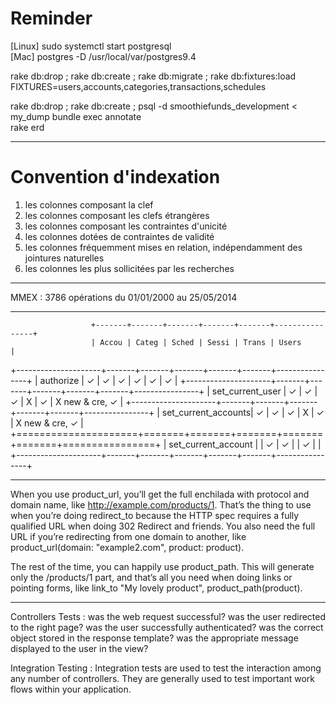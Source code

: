 Reminder
=========
[Linux] sudo systemctl start postgresql  
[Mac] postgres -D /usr/local/var/postgres9.4

rake db:drop ; rake db:create ; rake db:migrate ; rake db:fixtures:load FIXTURES=users,accounts,categories,transactions,schedules

rake db:drop ; rake db:create ; psql -d smoothiefunds_development < my_dump
bundle exec annotate  
rake erd

---

Convention d'indexation
========================
1. les colonnes composant la clef
2. les colonnes composant les clefs étrangères
3. les colonnes composant les contraintes d'unicité
4. les colonnes dotées de contraintes de validité
5. les colonnes fréquemment mises en relation, indépendamment des jointures naturelles
6. les colonnes les plus sollicitées par les recherches

---

MMEX : 3786 opérations du 01/01/2000 au 25/05/2014

---

                      +-------+-------+-------+-------+-------+----------------+
                      | Accou | Categ | Sched | Sessi | Trans | Users          |
+---------------------+-------+-------+-------+-------+-------+----------------+
| authorize           |   ✓   |   ✓   |   ✓   |   ✓   |   ✓   |   ✓            |
+---------------------+-------+-------+-------+-------+-------+----------------+
| set_current_user    |   ✓   |   ✓   |   ✓   |   X   |   ✓   | X new & cre, ✓ |
+---------------------+-------+-------+-------+-------+-------+----------------+
| set_current_accounts|   ✓   |   ✓   |   ✓   |   X   |   ✓   | X new & cre, ✓ |
+=====================+=======+=======+=======+=======+=======+================+
| set_current_account |       |   ✓   |   ✓   |       |   ✓   |                |
+---------------------+-------+-------+-------+-------+-------+----------------+

---

When you use product_url, you’ll get the full enchilada with protocol and domain 
name, like http://example.com/products/1. That’s the thing to use when you’re 
doing redirect_to because the HTTP spec requires a fully qualified URL when 
doing 302 Redirect and friends. You also need the full URL if you’re redirecting 
from one domain to another, like product_url(domain: "example2.com", product: product).

The rest of the time, you can happily use product_path. This will generate only 
the /products/1 part, and that’s all you need when doing links or pointing 
forms, like link_to "My lovely product", product_path(product).

---

Controllers Tests :
  was the web request successful?
  was the user redirected to the right page?
  was the user successfully authenticated?
  was the correct object stored in the response template?
  was the appropriate message displayed to the user in the view?

Integration Testing :
  Integration tests are used to test the interaction among any number of controllers.
  They are generally used to test important work flows within your application.
